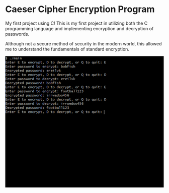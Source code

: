 # Caeser Cipher Encryption Program

My first project using C!
This is my first project in utilizing both the C programming language and implementing encryption and decryption of passwords.

Although not a secure method of security in the modern world, this allowed me to understand the fundamentals of standard encryption.

![screenshot](https://github.com/santavalleytea/caesar_cipher/blob/main/example.PNG)
